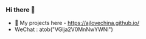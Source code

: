 ### Hi there 👋

- 💬 My projects here -  https://ajlovechina.github.io/
- WeChat : atob("VGlja2V0MnNwYWNl")
